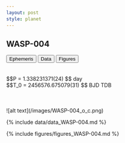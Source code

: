 ```yaml
---
layout: post
style: planet
---
```

<script src="../js/planets.js"></script>

## WASP-004

<!-- Tab links -->
<div class="tab">
<button class="tablinks" onclick="openCity(event, 'Ephemeris')">Ephemeris</button>
<button class="tablinks" onclick="openCity(event, 'Data')">Data</button>
<button class="tablinks" onclick="openCity(event, 'Figures')">Figures</button>
</div>

<!-- Tab content -->
<div id="Ephemeris" class="tabcontent" markdown="1">
<br/><br/>
$$P = 1.338231371(24) $$ day <br/>
$$T_0 = 2456576.675079(31) $$ BJD TDB
<br/><br/>
<br/><br/>
![alt text](/images/WASP-004_o_c.png)
</div>


<div id="Data" class="tabcontent" markdown="1">

{% include data/data_WASP-004.md %}

</div>

<div id="Figures" class="tabcontent" markdown="1">
{% include figures/figures_WASP-004.md %}
</div>


<script src="../js/tabs.js"></script>


